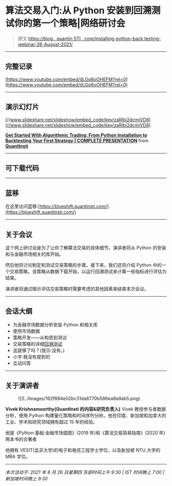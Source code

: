 # 算法交易入门:从 Python 安装到回溯测试你的第一个策略|网络研讨会

> 原文:[https://blog . quantin STI . com/installing-python-back testing-webinar-26-August-2021/](https://blog.quantinsti.com/installing-python-backtesting-webinar-26-august-2021/)

* * *

## 完整记录

[https://www.youtube.com/embed/dLGp6oOHEFM?rel=0](https://www.youtube.com/embed/dLGp6oOHEFM?rel=0)

* * *

## 演示幻灯片

[//www.slideshare.net/slideshow/embed_code/key/zaRIbi2dcmjVD8](//www.slideshare.net/slideshow/embed_code/key/zaRIbi2dcmjVD8)

**[Get Started With Algorithmic Trading: From Python Installation to Backtesting Your First Strategy | COMPLETE PRESENTATION](//www.slideshare.net/QuantInsti/get-started-with-algorithmic-trading-from-python-installation-to-backtesting-your-first-strategy-complete-presentation "Get Started With Algorithmic Trading: From Python Installation to Backtesting Your First Strategy | COMPLETE PRESENTATION")** from **[QuantInsti](https://www.slideshare.net/QuantInsti)**

* * *

## 可下载代码

* * *

## 蓝移

在这里访问蓝移:[https://blueshift.quantinsti.com/](https://blueshift.quantinsti.com/)

* * *

## 关于会议

这个网上研讨会是为了让你了解算法交易的具体细节。演讲者将从 Python 的安装和与金融市场相关的库开始。

然后他将讨论制定和测试交易策略的步骤。接下来，我们还将介绍 Python 中的一个交易策略，该策略从数据下载开始，以运行回溯测试来计算一些指标进行评估为结束。

演讲者将通过暗示评估交易策略时需要考虑的其他因素来结束本次会议。

* * *

## 会话大纲

*   为金融市场数据分析安装 Python 和相关库
*   使用市场数据
*   策略开发——从构思到测试
*   交易策略的详细[回溯测试](/backtesting/)
*   这就够了吗？(提示:没有。)
*   小字:我没有提到的
*   互动问答

* * *

## 关于演讲者

<figure class="kg-card kg-image-card kg-width-wide">![](../Images/162f884e02bc31da8770b586ea8a9ab5.png)</figure>

**Vivek Krishnamoorthy(QuantInsti 的内容&研究负责人)** Vivek 教授参与者数据分析，使用 Python 构建量化策略和时间序列分析。他在印度、新加坡和加拿大的工业、学术和研究领域拥有超过 15 年的经验。

他是《Python 基础:金融市场插图》(2019 年)和《算法交易简易指南》(2020 年)两本书的合著者

他拥有 VESIT(孟买大学)的电子和电信工程学士学位，以及新加坡 NTU 大学的 MBA 学位。

* * *

*本次活动于:
2021 年 8 月 26 日星期四
东部时间上午 9:30 | IST 时间晚上 7:00 |新加坡时间晚上 9:30*